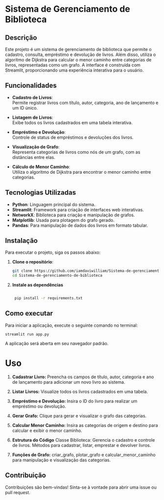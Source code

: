 # Sistema de Gerenciamento de Biblioteca

## Descrição

Este projeto é um sistema de gerenciamento de biblioteca que permite o cadastro, consulta, empréstimo e devolução de livros. Além disso, utiliza o algoritmo de Dijkstra para calcular o menor caminho entre categorias de livros, representadas como um grafo. A interface é construída com Streamlit, proporcionando uma experiência interativa para o usuário.

## Funcionalidades

- **Cadastro de Livros**:  
  Permite registrar livros com título, autor, categoria, ano de lançamento e um ID único.

- **Listagem de Livros**:  
  Exibe todos os livros cadastrados em uma tabela interativa.

- **Empréstimo e Devolução**:  
  Controle de status de empréstimos e devoluções dos livros.

- **Visualização de Grafo**:  
  Representa categorias de livros como nós de um grafo, com as distâncias entre elas.

- **Cálculo de Menor Caminho**:  
  Utiliza o algoritmo de Dijkstra para encontrar o menor caminho entre categorias.

## Tecnologias Utilizadas

- **Python**: Linguagem principal do sistema.
- **Streamlit**: Framework para criação de interfaces web interativas.
- **NetworkX**: Biblioteca para criação e manipulação de grafos.
- **Matplotlib**: Usada para plotagem do grafo gerado.
- **Pandas**: Para manipulação de dados dos livros em formato tabular.

## Instalação

Para executar o projeto, siga os passos abaixo:

1. **Clone o repositório**:

   ```bash
   git clone https://github.com/iamdaviwilliam/Sistema-de-gerenciamento-de-biblioteca
   cd Sistema-de-gerenciamento-de-biblioteca

2. **Instale as dependências**
   ```bash

    pip install -r requirements.txt

   
## Como executar

Para iniciar a aplicação, execute o seguinte comando no terminal:
  
    streamlit run app.py
    
A aplicação será aberta em seu navegador padrão.



# Uso

1. **Cadastrar Livro:**
Preencha os campos de título, autor, categoria e ano de lançamento para adicionar um novo livro ao sistema.

2. **Listar Livros:**
Visualize todos os livros cadastrados em uma tabela.

3. **Empréstimo e Devolução:**
Insira o ID do livro para realizar um empréstimo ou devolução.

4. **Gerar Grafo:**
Clique para gerar e visualizar o grafo das categorias.

5. **Calcular Menor Caminho:**
Insira as categorias de origem e destino para calcular e exibir o menor caminho.

6. **Estrutura do Código**
Classe Biblioteca:
Gerencia o cadastro e controle de livros. Métodos para cadastrar, listar, emprestar e devolver livros.

7. **Funções de Grafo:**
criar_grafo, plotar_grafo e calcular_menor_caminho para manipulação e visualização das categorias.

## **Contribuição**
Contribuições são bem-vindas! Sinta-se à vontade para abrir uma issue ou pull request.
